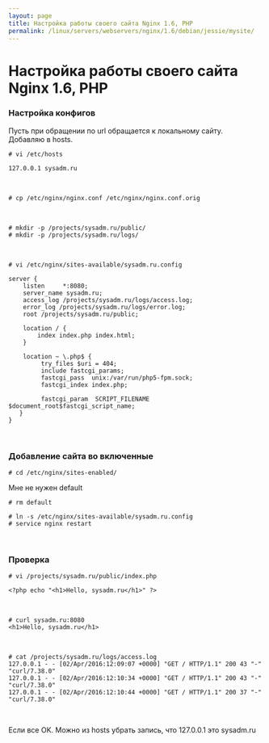 ```yaml
---
layout: page
title: Настройка работы своего сайта Nginx 1.6, PHP
permalink: /linux/servers/webservers/nginx/1.6/debian/jessie/mysite/
---
```


# Настройка работы своего сайта Nginx 1.6, PHP

### Настройка конфигов

Пусть при обращении по url обращается к локальному сайту.  
Добавляю в hosts.


    # vi /etc/hosts

    127.0.0.1 sysadm.ru

<br/>

    # cp /etc/nginx/nginx.conf /etc/nginx/nginx.conf.orig

<br/>

    # mkdir -p /projects/sysadm.ru/public/
    # mkdir -p /projects/sysadm.ru/logs/

<br/>

    # vi /etc/nginx/sites-available/sysadm.ru.config

    server {
        listen     *:8080;
        server_name sysadm.ru;
        access_log /projects/sysadm.ru/logs/access.log;
        error_log /projects/sysadm.ru/logs/error.log;
        root /projects/sysadm.ru/public;

        location / {
            index index.php index.html;
        }

        location ~ \.php$ {
             try_files $uri = 404;
             include fastcgi_params;
             fastcgi_pass  unix:/var/run/php5-fpm.sock;
             fastcgi_index index.php;

             fastcgi_param  SCRIPT_FILENAME  $document_root$fastcgi_script_name;
       }
    }


<br/>


### Добавление сайта во включенные

    # cd /etc/nginx/sites-enabled/

Мне не нужен default

    # rm default

    # ln -s /etc/nginx/sites-available/sysadm.ru.config
    # service nginx restart


<br/>

### Проверка

    # vi /projects/sysadm.ru/public/index.php

    <?php echo "<h1>Hello, sysadm.ru</h1>" ?>

<br/>

    # curl sysadm.ru:8080
    <h1>Hello, sysadm.ru</h1>

<br/>

    # cat /projects/sysadm.ru/logs/access.log
    127.0.0.1 - - [02/Apr/2016:12:09:07 +0000] "GET / HTTP/1.1" 200 43 "-" "curl/7.38.0"
    127.0.0.1 - - [02/Apr/2016:12:10:34 +0000] "GET / HTTP/1.1" 200 43 "-" "curl/7.38.0"
    127.0.0.1 - - [02/Apr/2016:12:10:44 +0000] "GET / HTTP/1.1" 200 37 "-" "curl/7.38.0"


<br/>

Если все OK. Можно из hosts убрать запись, что 127.0.0.1 это sysadm.ru
